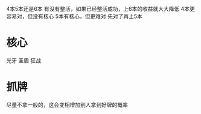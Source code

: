 4本5本还是6本
有没有整活，如果已经整活成功，上6本的收益就大大降低
4本更容易对，但没有核心
5本有核心，但更难对
	先对了再上5本
# 核心
光牙 圣盾 狂战
# 抓牌
尽量不拿一般的，这会变相增加别人拿到好牌的概率
